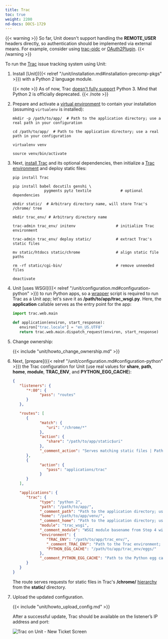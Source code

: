 ```yaml
---
title: Trac
toc: true
weight: 2200
nd-docs: DOCS-1729
---
```


{{< warning >}}
So far, Unit doesn't support handling the **REMOTE_USER** headers
directly, so authentication should be implemented via external means. For
example, consider using [trac-oidc](https://pypi.org/project/trac-oidc/) or
[OAuth2Plugin](https://trac-hacks.org/wiki/OAuth2Plugin).
{{< /warning >}}

To run the [Trac](https://trac.edgewall.org) issue tracking system using
Unit:

1. Install [Unit]({{< relref "/unit/installation.md#installation-precomp-pkgs" >}}) with a Python 2 language module.

   {{< note >}}
   As of now, Trac [doesn't fully support](https://trac.edgewall.org/ticket/12130) Python 3. Mind that Python 2
   is officially deprecated.
   {{< /note >}}

2. Prepare and activate a [virtual environment](https://virtualenv.pypa.io/en/latest/) to contain your installation
   (assuming `virtualenv` is installed):

   ```console
   mkdir -p /path/to/app/  # Path to the application directory; use a real path in your configuration
   ```

   ```console
   cd /path/to/app/  # Path to the application directory; use a real path in your configuration
   ```

   ```console
   virtualenv venv
   ```

   ```console
   source venv/bin/activate
   ```

3. Next, [install Trac](https://trac.edgewall.org/wiki/TracInstall) and its
   optional dependencies, then initialize a [Trac environment](https://trac.edgewall.org/wiki/TracEnvironment) and deploy static files:

   ```console
   pip install Trac
   ```

   ```console
   pip install babel docutils genshi \
                 pygments pytz textile             # optional dependencies
   ```

   ```console
   mkdir static/  # Arbitrary directory name, will store Trac's /chrome/ tree
   ```

   ```console
   mkdir trac_env/ # Arbitrary directory name
   ```

   ```console
   trac-admin trac_env/ initenv                  # initialize Trac environment
   ```

   ```console
   trac-admin trac_env/ deploy static/           # extract Trac's static files
   ```

   ```console
   mv static/htdocs static/chrome                # align static file paths
   ```

   ```console
   rm -rf static/cgi-bin/                        # remove unneeded files
   ```

   ```console
   deactivate
   ```

4. Unit [uses WSGI]({{< relref "/unit/configuration.md#configuration-python" >}})
   to run Python apps, so a
   [wrapper](https://trac.edgewall.org/wiki/1.3/TracModWSGI#Averybasicscript)
   script is required to run Trac as a Unit app; let's save it as
   **/path/to/app/trac_wsgi.py**. Here, the **application** callable
   serves as the entry point for the app:

   ```python
   import trac.web.main

   def application(environ, start_response):
      environ["trac.locale"] = "en_US.UTF8"
      return trac.web.main.dispatch_request(environ, start_response)
   ```

5. Change ownership:

   {{< include "unit/howto_change_ownership.md" >}}

6. Next, [prepare]({{< relref "/unit/configuration.md#configuration-python" >}}) the Trac configuration for Unit
   (use real values for **share**, **path**, **home**,
   **module**, **TRAC_ENV**, and **PYTHON_EGG_CACHE**):

   ```json
   {
      "listeners": {
         "*:80": {
               "pass": "routes"
         }
      },

      "routes": [
         {
               "match": {
                  "uri": "/chrome/*"
               },
               "action": {
                  "share": "/path/to/app/static$uri"
               },
               "_comment_action": "Serves matching static files | Path to the static files; use a real path in your configuration"
         },
         {
               "action": {
                  "pass": "applications/trac"
               }
         }
      ],

      "applications": {
         "trac": {
               "type": "python 2",
               "path": "/path/to/app/",
               "_comment_path": "Path to the application directory; use a real path in your configuration",
               "home": "/path/to/app/venv/",
               "_comment_home": "Path to the application directory; use a real path in your configuration",
               "module": "trac_wsgi",
               "_comment_module": "WSGI module basename from Step 4 with extension omitted",
               "environment": {
                  "TRAC_ENV": "/path/to/app/trac_env/",
                  "_comment_TRAC_ENV": "Path to the Trac environment; use a real path in your configuration",
                  "PYTHON_EGG_CACHE": "/path/to/app/trac_env/eggs/"
               },
               "_comment_PYTHON_EGG_CACHE": "Path to the Python egg cache for Trac; use a real path in your configuration"
         }
      }
   }
   ```

   The route serves requests for static files in Trac's **/chrome/**
   [hierarchy](https://trac.edgewall.org/wiki/TracDev/TracURLs) from the
   **static/** directory.

7. Upload the updated configuration.

   {{< include "unit/howto_upload_config.md" >}}

   After a successful update, Trac should be available on the listener’s IP
   address and port:

   ![Trac on Unit - New Ticket Screen](/unit/images/trac.png)
